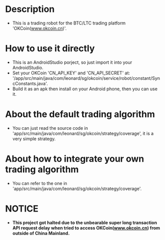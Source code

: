 # Description
  - This is a trading robot for the BTC/LTC trading platform 'OKCoin(www.okcoin.cn)'.

# How to use it directly
  - This is an AndroidStudio porject, so just import it into your AndroidStudio.
  - Set your OKCoin 'CN_API_KEY' and 'CN_API_SECRET' at: '/app/src/main/java/com/leonard/sg/okcoin/service/robot/constant/SyncConstants.java'.
  - Build it as an apk then install on your Android phone, then you can use it.
  
# About the default trading algorithm
  - You can just read the source code in 'app/src/main/java/com/leonard/sg/okcoin/strategy/coverage', it is a very simple strategy.

# About how to integrate your own trading algorithm
  - You can refer to the one in 'app/src/main/java/com/leonard/sg/okcoin/strategy/coverage'.
  
# NOTICE
  - **This project got halted due to the unbearable super long transaction API request delay when tried to access OKCoin(www.okcoin.cn) from outside of China Mainland.**


